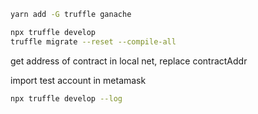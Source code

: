 ```bash
yarn add -G truffle ganache
```

```bash
npx truffle develop
truffle migrate --reset --compile-all
```

get address of contract in local net, replace contractAddr

import test account in metamask

```bash
npx truffle develop --log
```
